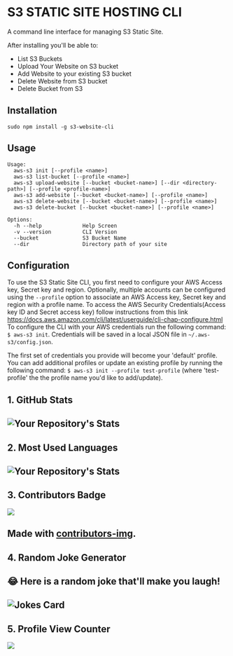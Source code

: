 S3 STATIC SITE HOSTING CLI
===
A command line interface for managing S3 Static Site.

After installing you'll be able to:

* List S3 Buckets
* Upload Your Website on S3 bucket
* Add Website to your existing S3 bucket
* Delete Website from S3 bucket
* Delete Bucket from S3

## Installation

  `sudo npm install -g s3-website-cli`
  
## Usage

```
Usage:
  aws-s3 init [--profile <name>]
  aws-s3 list-bucket [--profile <name>]
  aws-s3 upload-website [--bucket <bucket-name>] [--dir <directory-path>] [--profile <profile-name>]
  aws-s3 add-website [--bucket <bucket-name>] [--profile <name>]
  aws-s3 delete-website [--bucket <bucket-name>] [--profile <name>]
  aws-s3 delete-bucket [--bucket <bucket-name>] [--profile <name>]
  
Options:
  -h --help             Help Screen
  -v --version          CLI Version
  --bucket              S3 Bucket Name
  --dir                 Directory path of your site
```

## Configuration
To use the S3 Static Site CLI, you first need to configure your AWS Access key, Secret key and region. Optionally, multiple accounts can be configured using the `--profile` option to associate an AWS Access key, Secret key and region with a profile name. 
To access the AWS Security Credentials(Access key ID and Secret access key) follow instructions from this link https://docs.aws.amazon.com/cli/latest/userguide/cli-chap-configure.html
To configure the CLI with your AWS credentials run the following command: `$ aws-s3 init`. Credentials will be saved in a local JSON file in `~/.aws-s3/config.json`.

The first set of credentials you provide will become your 'default' profile. You can add additional profiles or update an existing profile by running the following command: `$ aws-s3 init --profile test-profile` (where 'test-profile' the the profile name you'd like to add/update).


## 1. GitHub Stats
![Your Repository's Stats](https://github-readme-stats.vercel.app/api?username=Mohammad-Khalid&show_icons=true)
--------------------------------------------------------------------
## 2. Most Used Languages
![Your Repository's Stats](https://github-readme-stats.vercel.app/api/top-langs/?username=Mohammad-Khalid&theme=blue-green)
--------------------------------------------------------------------
## 3. Contributors Badge
<a href="https://github.com/Mohammad-Khalid/s3-static-site-cli/graphs/contributors">
<img src="https://contrib.rocks/image?repo=Mohammad-Khalid/s3-static-site-cli" />
</a>

Made with [contributors-img](https://contrib.rocks).
--------------------------------------------------------------------
## 4. Random Joke Generator
## 😂 Here is a random joke that'll make you laugh!
![Jokes Card](https://readme-jokes.vercel.app/api)
--------------------------------------------------------------------
## 5. Profile View Counter
<img src="https://komarev.com/ghpvc/?username=Mohammad-Khalid"/>

